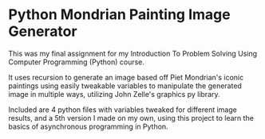 # Python Mondrian Painting Image Generator
This was my final assignment for my Introduction To Problem Solving Using Computer Programming (Python) course.

It uses recursion to generate an image based off Piet Mondrian's iconic paintings using easily tweakable variables to manipulate the generated image in multiple ways, utilizing John Zelle's graphics py library.

Included are 4 python files with variables tweaked for different image results, and a 5th version I made on my own, using this project to learn the basics of asynchronous programming in Python.
